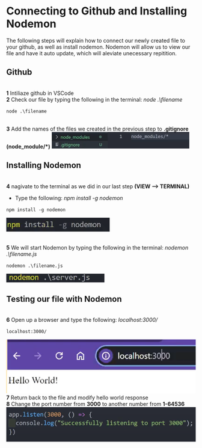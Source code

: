 # Connecting to Github and Installing Nodemon

The following steps will explain how to connect our newly created file to your github, as well as install nodemon.
Nodemon will allow us to view our file and have it auto update, which will aleviate unecessary repitition.

## Github

<br>**1** Intiliaze github in VSCode
<br>**2** Check our file by typing the following in the terminal: _node .\filename_

```
node .\filename
```

<br>**3** Add the names of the files we created in the previous step to **.gitignore (node_module/\*)**
![gitIgnore](<./Task2/gitIgnore(7).png>)

## Installing Nodemon

<br>**4** nagivate to the terminal as we did in our last step **(VIEW --> TERMINAL)**

- Type the following: _npm install -g nodemon_

```
npm install -g nodemon
```

![Nodemon](./Task2/Nodemon.png)

<br>**5** We will start Nodemon by typing the following in the terminal: _nodemon .\filename.js_

```
nodemon .\filename.js
```

![NodemonServer](./Task2/NodemonServer.png)

## Testing our file with Nodemon

<br>**6** Open up a browser and type the following: _localhost:3000/_

```
localhost:3000/
```

![TestingServer](./Task2/serverTest.png)
<br>**7** Return back to the file and modify hello world response
<br>**8** Change the port number from **3000** to another number from **1-64536**
![TestingServer](./task3/listenBoilerPlate.png)
